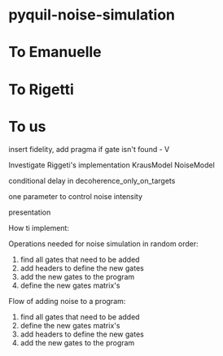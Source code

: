# pyquil-noise-simulation

# To Emanuelle

# To Rigetti

# To us

insert fidelity, add pragma if gate isn't found - V

Investigate Riggeti's implementation KrausModel NoiseModel

conditional delay in decoherence_only_on_targets

one parameter to control noise intensity

presentation

How ti implement:

Operations needed for noise simulation in random order:

1. find all gates that need to be added
2. add headers to define the new gates
3. add the new gates to the program
4. define the new gates matrix's

Flow of adding noise to a program:

1.  find all gates that need to be added
2.  define the new gates matrix's
3.  add headers to define the new gates
4.  add the new gates to the program

